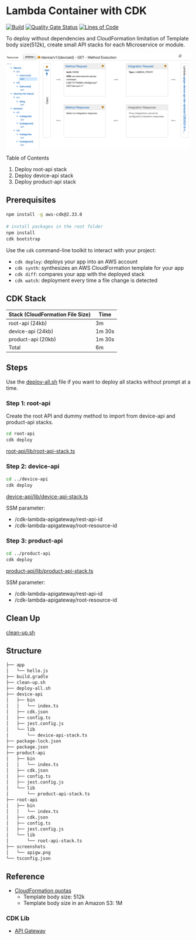 # Lambda Container with CDK

[![Build](https://github.com/DevSecOpsSamples/lambda-container-cdk/actions/workflows/build.yml/badge.svg?branch=master)](https://github.com/DevSecOpsSamples/lambda-container-cdk/actions/workflows/build.yml)
[![Quality Gate Status](https://sonarcloud.io/api/project_badges/measure?project=DevSecOpsSamples_lambda-container-cdk&metric=alert_status)](https://sonarcloud.io/summary/new_code?id=DevSecOpsSamples_lambda-container-cdk) [![Lines of Code](https://sonarcloud.io/api/project_badges/measure?project=DevSecOpsSamples_lambda-container-cdk&metric=ncloc)](https://sonarcloud.io/summary/new_code?id=DevSecOpsSamples_lambda-container-cdk)


To deploy without dependencies and CloudFormation limitation of Template body size(512k), create small API stacks for each Microservice or module.

![apigw](./screenshots/apigw.png?raw=true)

Table of Contents

1. Deploy root-api stack
2. Deploy device-api stack
3. Deploy product-api stack

## Prerequisites

```bash
npm install -g aws-cdk@2.33.0

# install packages in the root folder
npm install
cdk bootstrap
```

Use the `cdk` command-line toolkit to interact with your project:

* `cdk deploy`: deploys your app into an AWS account
* `cdk synth`: synthesizes an AWS CloudFormation template for your app
* `cdk diff`: compares your app with the deployed stack
* `cdk watch`: deployment every time a file change is detected

## CDK Stack

| Stack (CloudFormation File Size) | Time    |
|----------------------------------|---------|
| root-api    (24kb)               | 3m      |
| device-api  (24kb)               | 1m 30s  |
| product-api (20kb)               | 1m 30s  |
| Total                            | 6m      |

## Steps

Use the [deploy-all.sh](./deploy-all.sh) file if you want to deploy all stacks without prompt at a time.

### Step 1: root-api

Create the root API and dummy method to import from device-api and product-api stacks.

```bash
cd root-api
cdk deploy
```

[root-api/lib/root-api-stack.ts](./root-api/lib/root-api-stack.ts)

### Step 2: device-api

```bash
cd ../device-api
cdk deploy
```

[device-api/lib/device-api-stack.ts](./device-api/lib/device-api-stack.ts)

SSM parameter:

* /cdk-lambda-apigateway/rest-api-id
* /cdk-lambda-apigateway/root-resource-id

### Step 3: product-api

```bash
cd ../product-api
cdk deploy
```

[product-api/lib/product-api-stack.ts](./product-api/lib/product-api-stack.ts)

SSM parameter:

* /cdk-lambda-apigateway/rest-api-id
* /cdk-lambda-apigateway/root-resource-id

## Clean Up

[clean-up.sh](./clean-up.sh)

## Structure

```text
├── app
│   └── hello.js
├── build.gradle
├── clean-up.sh
├── deploy-all.sh
├── device-api
│   ├── bin
│   │   └── index.ts
│   ├── cdk.json
│   ├── config.ts
│   ├── jest.config.js
│   └── lib
│       └── device-api-stack.ts
├── package-lock.json
├── package.json
├── product-api
│   ├── bin
│   │   └── index.ts
│   ├── cdk.json
│   ├── config.ts
│   ├── jest.config.js
│   └── lib
│       └── product-api-stack.ts
├── root-api
│   ├── bin
│   │   └── index.ts
│   ├── cdk.json
│   ├── config.ts
│   ├── jest.config.js
│   └── lib
│       └── root-api-stack.ts
├── screenshots
│   └── apigw.png
└── tsconfig.json
```

## Reference

* [CloudFormation quotas](https://docs.aws.amazon.com/AWSCloudFormation/latest/UserGuide/cloudformation-limits.html) 
  * Template body size: 512k
  * Template body size in an Amazon S3: 1M

### CDK Lib

* [API Gateway](https://docs.aws.amazon.com/cdk/api/v2/docs/aws-cdk-lib.aws_apigateway-readme.html)
